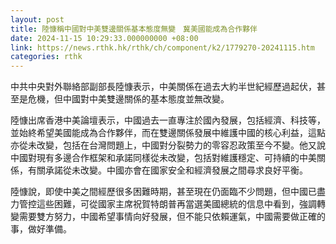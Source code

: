 ```yaml
---
layout: post
title: 陸慷稱中國對中美雙邊關係基本態度無變　冀美國能成為合作夥伴
date: 2024-11-15 10:29:33.000000000 +08:00
link: https://news.rthk.hk/rthk/ch/component/k2/1779270-20241115.htm
categories: rthk
---
```


中共中央對外聯絡部副部長陸慷表示，中美關係在過去大約半世紀經歷過起伏，甚至是危機，但中國對中美雙邊關係的基本態度並無改變。

陸慷出席香港中美論壇表示，中國過去一直專注於國內發展，包括經濟、科技等，並始終希望美國能成為合作夥伴，而在雙邊關係發展中維護中國的核心利益，這點亦從未改變，包括在台灣問題上，中國對分裂勢力的零容忍政策至今不變。他又說中國對現有多邊合作框架和承諾同樣從未改變，包括對維護穩定、可持續的中美關係，有關承諾從未改變。中國亦會在國家安全和經濟發展之間尋求良好平衡。

陸慷說，即使中美之間經歷很多困難時期，甚至現在仍面臨不少問題，但中國已盡力管控這些困難，可從國家主席祝賀特朗普再當選美國總統的信息中看到，強調轉變需要雙方努力，中國希望事情向好發展，但不能只依賴運氣，中國需要做正確的事，做好準備。
